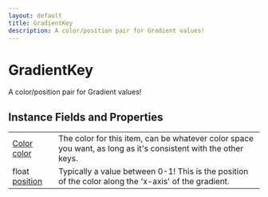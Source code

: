 ```yaml
---
layout: default
title: GradientKey
description: A color/position pair for Gradient values!
---
```

# GradientKey

A color/position pair for Gradient values!


## Instance Fields and Properties

|  |  |
|--|--|
|[Color]({{site.url}}/Pages/Reference/Color.html) [color]({{site.url}}/Pages/Reference/GradientKey/color.html)|The color for this item, can be whatever color space you want, as long as it's consistent with the other keys.|
|float [position]({{site.url}}/Pages/Reference/GradientKey/position.html)|Typically a value between 0-1! This is the position of the color along the 'x-axis' of the gradient.|




